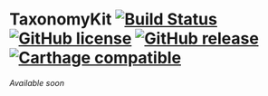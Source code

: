 # TaxonomyKit [![Build Status](https://travis-ci.org/gservera/TaxonomyKit.svg?branch=master)](https://travis-ci.org/gservera/TaxonomyKit) [![GitHub license](https://img.shields.io/badge/license-MIT-lightgrey.svg)](https://raw.githubusercontent.com/gservera/TaxonomyKit/master/LICENSE.md) [![GitHub release](https://img.shields.io/github/release/gservera/taxonomykit.svg)](https://github.com/gservera/TaxonomyKit/releases) [![Carthage compatible](https://img.shields.io/badge/Carthage-compatible-4BC51D.svg?style=flat)](https://github.com/Carthage/Carthage)

*Available soon*

